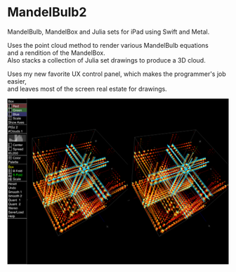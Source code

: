 # MandelBulb2
MandelBulb, MandelBox and Julia sets for iPad using Swift and Metal.

Uses the point cloud method to render various MandelBulb equations \
and a rendition of the MandelBox. \
Also stacks a collection of Julia set drawings to produce a 3D cloud.

Uses my new favorite UX control panel, which makes the programmer's job easier, \
and leaves most of the screen real estate for drawings.

![Screenshot](screenshot.png)

